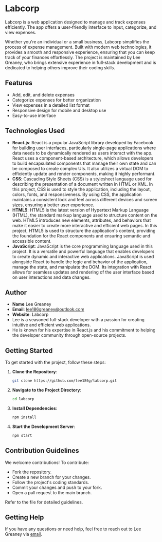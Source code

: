 # Labcorp
Labcorp is a web application designed to manage and track expenses efficiently.
The app offers a user-friendly interface to input, categorize, and view expenses.

Whether you're an individual or a small business, Labcorp simplifies the process of expense management. 
Built with modern web technologies, it provides a smooth and responsive experience, ensuring that you can keep track of your finances effortlessly. 
The project is maintained by Lee Greaney, who brings extensive experience in full-stack development and is dedicated to helping others improve their coding skills.

## Features
- Add, edit, and delete expenses
- Categorize expenses for better organization
- View expenses in a detailed list format
- Responsive design for mobile and desktop use
- Easy-to-use interface

## Technologies Used
- **React.js**: React is a popular JavaScript library developed by Facebook for building user interfaces, particularly single-page applications where data needs to be dynamically rendered as users interact with the app. React uses a component-based architecture, which allows developers to build encapsulated components that manage their own state and can be composed to create complex UIs. It also utilizes a virtual DOM to efficiently update and render components, making it highly performant.
- **CSS**: Cascading Style Sheets (CSS) is a stylesheet language used for describing the presentation of a document written in HTML or XML. In this project, CSS is used to style the application, including the layout, colors, fonts, and responsiveness. By using CSS, the application maintains a consistent look and feel across different devices and screen sizes, ensuring a better user experience.
- **HTML5**: HTML5 is the latest version of Hypertext Markup Language (HTML), the standard markup language used to structure content on the web. HTML5 introduces new elements, attributes, and behaviors that make it easier to create more interactive and efficient web pages. In this project, HTML5 is used to structure the application's content, providing the foundation for the React components and ensuring semantic and accessible content.
- **JavaScript**: JavaScript is the core programming language used in this project. It is a versatile and powerful language that enables developers to create dynamic and interactive web applications. JavaScript is used alongside React to handle the logic and behavior of the application, manage the state, and manipulate the DOM. Its integration with React allows for seamless updates and rendering of the user interface based on user interactions and data changes.
## Author
- **Name** Lee Greaney 
- **Email**: lee186greaney@outlook.com  
- **Website**: Labcorp 
- Lee is a seasoned full-stack developer with a passion for creating intuitive and efficient web applications.
-  He is known for his expertise in React.js and his commitment to helping the developer community through open-source projects.

## Getting Started
To get started with the project, follow these steps:

1. **Clone the Repository**:
    ```bash
    git clone https://github.com/lee186g/labcorp.git
    ```
2. **Navigate to the Project Directory**:
    ```bash
    cd labcorp
    ```
3. **Install Dependencies**:
    ```bash
    npm install
    ```
4. **Start the Development Server**:
    ```bash
    npm start
    ```
    
## Contribution Guidelines
We welcome contributions! To contribute:

- Fork the repository.
- Create a new branch for your changes.
- Follow the project's coding standards.
- Commit your changes and push to your fork.
- Open a pull request to the main branch.

Refer to the file for detailed guidelines.

## Getting Help
If you have any questions or need help, feel free to reach out to Lee Greaney via [email](mailto:lee186greaney@outlook.com).
